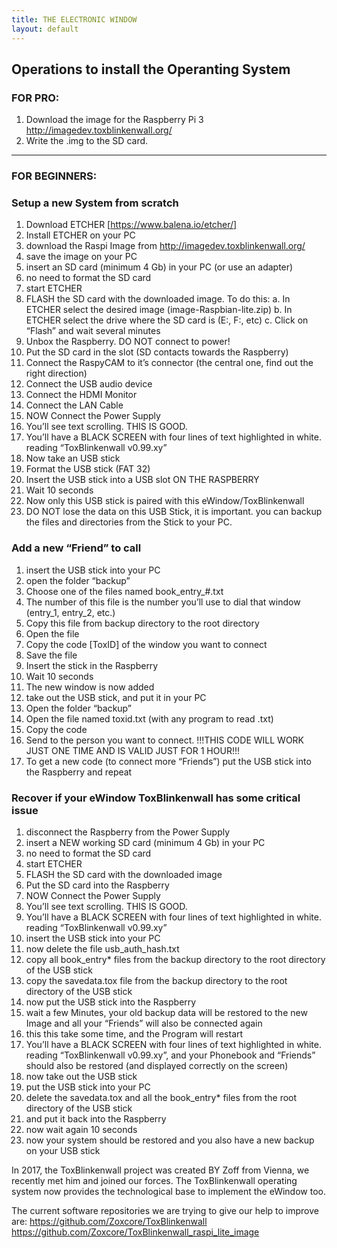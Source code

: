 ```yaml
---
title: THE ELECTRONIC WINDOW
layout: default
---
```


## Operations to install the Operanting System

### FOR PRO:
1. Download the image for the Raspberry Pi 3 http://imagedev.toxblinkenwall.org/
2. Write the .img to the SD card.

---

### FOR BEGINNERS:
### Setup a new System from scratch
1.	Download ETCHER [https://www.balena.io/etcher/]
2.	Install ETCHER on your PC
3.	download the Raspi Image from http://imagedev.toxblinkenwall.org/
4.	save the image on your PC
5.	insert an SD card (minimum 4 Gb) in your PC (or use an adapter)
6.	no need to format the SD card
7.	start ETCHER
8.	FLASH the SD card with the downloaded image. To do this:
a.	In ETCHER select the desired image (image-Raspbian-lite.zip)
b.	In ETCHER select the drive where the SD card is (E:, F:, etc)
c.	Click on “Flash” and wait several minutes
9.	Unbox the Raspberry. DO NOT connect to power!
10.	Put the SD card in the slot (SD contacts towards the Raspberry)
11.	Connect the RaspyCAM to it’s connector
(the central one, find out the right direction)
12.	Connect the USB audio device
13.	Connect the HDMI Monitor
14.	Connect the LAN Cable
15.	NOW Connect the Power Supply
16.	You’ll see text scrolling. THIS IS GOOD.
17.	You’ll have a BLACK SCREEN with four lines of text highlighted in white.
reading “ToxBlinkenwall v0.99.xy”
18.	Now take an USB stick
19.	Format the USB stick (FAT 32)
20.	Insert the USB stick into a USB slot ON THE RASPBERRY
21.	Wait 10 seconds
22.	Now only this USB stick is paired with this eWindow/ToxBlinkenwall
23.	DO NOT lose the data on this USB Stick, it is important. you can backup the files and directories from the Stick to your PC.


### Add a new “Friend” to call
1.	insert the USB stick into your PC
2.	open the folder “backup”
3.	Choose one of the files named book_entry_#.txt
4.	The number of this file is the number you’ll use to dial that window (entry_1, entry_2, etc.)
5.	Copy this file from backup directory to the root directory
6.	Open the file
7.	Copy the code [ToxID] of the window you want to connect
8.	Save the file
9.	Insert the stick in the Raspberry
10.	Wait 10 seconds
11.	The new window is now added
12.	take out the USB stick, and put it in your PC
13.	Open the folder “backup”
14.	Open the file named toxid.txt (with any program to read .txt)
15.	Copy the code
16.	Send to the person you want to connect.
!!!THIS CODE WILL WORK JUST ONE TIME AND IS VALID JUST FOR 1 HOUR!!!
17.	To get a new code (to connect more “Friends”) put the USB stick into the Raspberry and repeat

### Recover if your eWindow ToxBlinkenwall has some critical issue
1.	disconnect the Raspberry from the Power Supply
2.	insert a NEW working SD card (minimum 4 Gb) in your PC
3.	no need to format the SD card
4.	start ETCHER
5.	FLASH the SD card with the downloaded image
6.	Put the SD card into the Raspberry
7.	NOW Connect the Power Supply
8.	You’ll see text scrolling. THIS IS GOOD.
9.	You’ll have a BLACK SCREEN with four lines of text highlighted in white.
reading “ToxBlinkenwall v0.99.xy”
10.	insert the USB stick into your PC
11.	now delete the file usb_auth_hash.txt
12.	copy all book_entry* files from the backup directory to the root directory of the USB stick
13.	copy the savedata.tox file from the backup directory to the root directory of the USB stick
14.	now put the USB stick into the Raspberry
15.	wait a few Minutes, your old backup data will be restored to the new Image and all your “Friends” will also be connected again
16.	this this take some time, and the Program will restart
17.	You’ll have a BLACK SCREEN with four lines of text highlighted in white. reading “ToxBlinkenwall v0.99.xy”, and your Phonebook and “Friends” should also be restored (and displayed correctly on the screen)
18.	now take out the USB stick
19.	put the USB stick into your PC
20.	delete the savedata.tox and all the book_entry* files from the root directory of the USB stick
21.	and put it back into the Raspberry
22.	now wait again 10 seconds
23.	now your system should be restored and you also have a new backup on your USB stick


In 2017, the ToxBlinkenwall project was created BY Zoff from Vienna, we recently met him and joined our forces. The ToxBlinkenwall operating system now provides the technological base to implement the eWindow too. 

The current software repositories we are trying to give our help to improve are: 
https://github.com/Zoxcore/ToxBlinkenwall
https://github.com/Zoxcore/ToxBlinkenwall_raspi_lite_image

